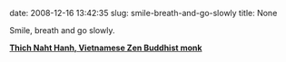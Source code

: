 date: 2008-12-16 13:42:35
slug: smile-breath-and-go-slowly
title: None

Smile, breath and go slowly.

[**Thich Naht Hanh, Vietnamese Zen Buddhist monk**](http://www.google.com/reader/view/?um=1&ie=UTF-8&sa=N&tab=wy#stream/user%2F05031442971106821991%2Fstate%2Fcom.google%2Freading-list)

